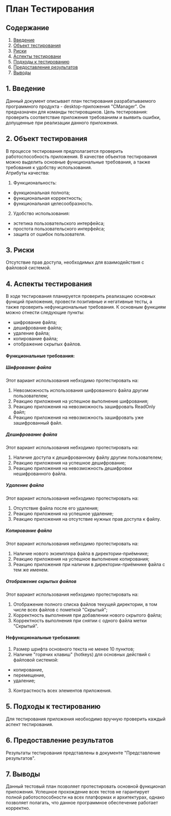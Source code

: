 # План Тестирования
## Содержание
1. [Введение](#introduction)
2. [Объект тестирования](#testingobject)
3. [Риски](#risks)
4. [Аспекты тестировани](#testingaspects)
5. [Подходы к тестированию](#testingapproaches)
6. [Предоставление результатов](#results)
7. [Выводы](#conclusion)

## 1. Введение <a name="introduction"></a>
Данный документ описывает план тестирования разрабатываемого программного продукта - desktop-приложения "CManager". Он предназначен для команды тестировщиков. Цель тестирования: проверить соответствие приложения требованиям и выявить ошибки, допущенные при реализации данного приложения.
## 2. Объект тестирования <a name="testingobject"></a>
В процессе тестирования предполагается проверить работоспособность приложения. В качестве объектов тестирования можно выделить основные функциональные требования, а также требования к удобству использования.  
Атрибуты качества:
1. Функциональность:  
* функциональная полнота;  
* функциональная корректность;  
* функциональная целесообразность.  

2. Удобство использования:  
* эстетика пользовательского интерфейса;  
* простота пользовательского интерфейса;  
* защита от ошибок пользователя.  

## 3. Риски <a name="risks"></a>
Отсутствие прав доступа, необходимых для взаимодействия с файловой системой.

## 4. Аспекты тестирования <a name="testingaspects"></a>
В ходе тестирования планируется проверить реализацию основных функций приложения, провести позитивные и негативные тесты, а также проверить нефункциональные требования. К основным функциям можно отнести следующие пункты:
* шифрование файла;
* дешифрование файла;
* удаление файла;
* копирование файла;
* отображение скрытых файлов.
#### Функциональные требования:

##### Шифрование файла
Этот вариант использования небходимо протестировать на:
1. Невозможность использования шифрованного файла другим пользователем;
2. Реакцию приложения на успешное выполнение шифрования;
3. Реакцию приложения на невозможность зашифровать ReadOnly файл;
4. Реакцию приложения на невозможность зашифровать уже зашифрованный файл.
##### Дешифрование файла
Этот вариант использования небходимо протестировать на:
1. Наличие доступа к дешифрованному файлу другим пользователем;
2. Реакцию приложения на успешное дешифрование;
3. Реакцию приложения на невозможность дешифровки нешифрованного файла.
##### Удаление файла
Этот вариант использования небходимо протестировать на:
1. Отсутствие файла после его удаления;
2. Реакцию приложения на успешное удаление;
3. Реакцию приложения на отсутствие нужных прав доступа к файлу.
##### Копирование файла
Этот вариант использования небходимо протестировать на:
1. Наличие нового экземпляра файла в директории-приёмнике;
2. Реакцию приложения на успешное выполнение копирования;
3. Реакцию приложения при наличии в директории-приёмнике файла с тем же именем.
##### Отображение скрытых файлов
Этот вариант использования небходимо протестировать на:
1. Отображение полного списка файлов текущей директории, в том числе всех файлов с пометкой "Скрытый";
2. Корректность выполнения при добавлении нового скрытого файла;
3. Корректность выполнения при снятии с одного файла метки "Скрытый".  

#### Нефункциональные требования:
1. Размер шрифта основного текста не менее 10 пунктов;  
2. Наличие "горячих клавиш" (hotkeys) для основных действий с файловой системой: 
* копирование, 
* перемещение, 
* удаление;
3. Контрастность всех элементов приложения.
## 5. Подходы к тестированию <a name="testingapproaches"></a>
Для тестирования приложения необходимо вручную проверить каждый аспект тестирования.

## 6. Предоставление результатов <a name="results"></a>
Результаты тестирования представлены в документе "Представление результатов".

## 7. Выводы <a name="conclusion"></a>
Данный тестовый план позволяет протестировать основной функционал приложения. Успешное прохождение всех тестов не гарантирует полной работоспособности на всех платформах и архитектурах, однако позволяет полагать, что данное программное обеспечение работает корректно.
